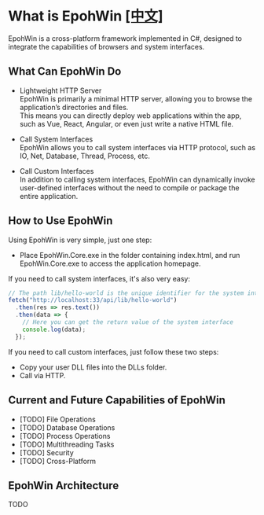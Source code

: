 # What is EpohWin [\[中文\]](./README.chs.md)

EpohWin is a cross-platform framework implemented in C#, designed to integrate the capabilities of browsers and system interfaces.

## What Can EpohWin Do

* Lightweight HTTP Server  
  EpohWin is primarily a minimal HTTP server, allowing you to browse the application’s directories and files.  
  This means you can directly deploy web applications within the app, such as Vue, React, Angular, or even just write a native HTML file.  
  
* Call System Interfaces  
  EpohWin allows you to call system interfaces via HTTP protocol, such as IO, Net, Database, Thread, Process, etc.  
  
* Call Custom Interfaces  
  In addition to calling system interfaces, EpohWin can dynamically invoke user-defined interfaces without the need to compile or package the entire application.  

## How to Use EpohWin  

Using EpohWin is very simple, just one step:  

* Place EpohWin.Core.exe in the folder containing index.html, and run EpohWin.Core.exe to access the application homepage.  

If you need to call system interfaces, it's also very easy:  

```JavaScript
// The path lib/hello-world is the unique identifier for the system interface
fetch("http://localhost:33/api/lib/hello-world")
  .then(res => res.text())
  .then(data => {
    // Here you can get the return value of the system interface
    console.log(data);
  });
```

If you need to call custom interfaces, just follow these two steps:  

* Copy your user DLL files into the DLLs folder.
* Call via HTTP.

## Current and Future Capabilities of EpohWin

* \[TODO\] File Operations
* \[TODO\] Database Operations
* \[TODO\] Process Operations
* \[TODO\] Multithreading Tasks
* \[TODO\] Security
* \[TODO\] Cross-Platform

## EpohWin Architecture

TODO
